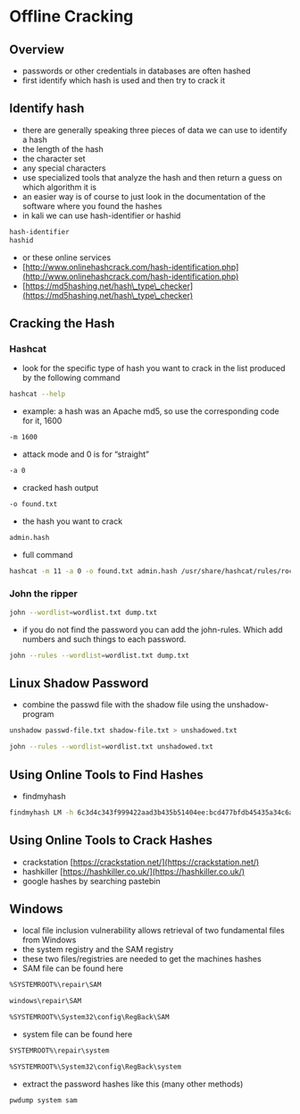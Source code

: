 # Offline Cracking

## Overview

* passwords or other credentials in databases are often hashed
* first identify which hash is used and then try to crack it

## Identify hash

* there are generally speaking three pieces of data we can use to identify a hash
* the length of the hash
* the character set
* any special characters
* use specialized tools that analyze the hash and then return a guess on which algorithm it is
* an easier way is of course to just look in the documentation of the software where you found the hashes
* in kali we can use hash-identifier or hashid

```bash
hash-identifier
hashid
```

* or these online services
* [http://www.onlinehashcrack.com/hash-identification.php](http://www.onlinehashcrack.com/hash-identification.php)
* [https://md5hashing.net/hash\_type\_checker](https://md5hashing.net/hash\_type\_checker)

## Cracking the Hash

### Hashcat

* look for the specific type of hash you want to crack in the list produced by the following command

```bash
hashcat --help
```

* example: a hash was an Apache md5, so use the corresponding code for it, 1600

```bash
-m 1600
```

* attack mode and 0 is for “straight”

```bash
-a 0
```

* cracked hash output

```bash
-o found.txt
```

* the hash you want to crack

```bash
admin.hash
```

* full command

```bash
hashcat -m 11 -a 0 -o found.txt admin.hash /usr/share/hashcat/rules/rockyou-30000.rule
```

### John the ripper

```bash
john --wordlist=wordlist.txt dump.txt
```

* if you do not find the password you can add the john-rules. Which add numbers and such things to each password.

```bash
john --rules --wordlist=wordlist.txt dump.txt
```

## Linux Shadow Password

* combine the passwd file with the shadow file using the unshadow-program

```bash
unshadow passwd-file.txt shadow-file.txt > unshadowed.txt
```

```bash
john --rules --wordlist=wordlist.txt unshadowed.txt
```

## Using Online Tools to Find Hashes

* findmyhash

```bash
findmyhash LM -h 6c3d4c343f999422aad3b435b51404ee:bcd477bfdb45435a34c6a38403ca4364
```

## Using Online Tools to Crack Hashes

* crackstation [https://crackstation.net/](https://crackstation.net/)
* hashkiller [https://hashkiller.co.uk/](https://hashkiller.co.uk/)
* google hashes by searching pastebin

## Windows

* local file inclusion vulnerability allows retrieval of two fundamental files from Windows
* the system registry and the SAM registry
* these two files/registries are needed to get the machines hashes
* SAM file can be found here

```bash
%SYSTEMROOT%\repair\SAM
```

```bash
windows\repair\SAM
```

```bash
%SYSTEMROOT%\System32\config\RegBack\SAM
```

* system file can be found here

```bash
SYSTEMROOT%\repair\system
```

```bash
%SYSTEMROOT%\System32\config\RegBack\system
```

* extract the password hashes like this (many other methods)

```bash
pwdump system sam
```
